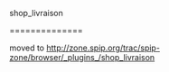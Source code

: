 shop_livraison

==============

moved to http://zone.spip.org/trac/spip-zone/browser/_plugins_/shop_livraison
